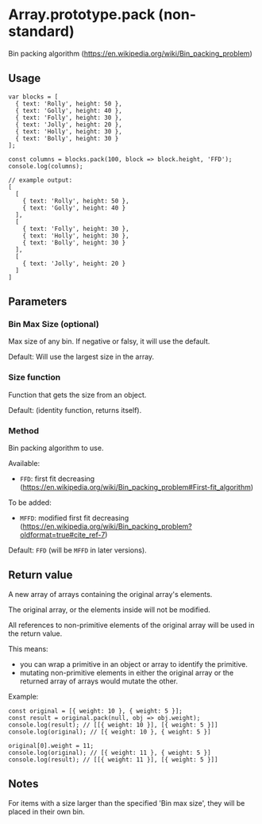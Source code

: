 # Array.prototype.pack (non-standard)

Bin packing algorithm (https://en.wikipedia.org/wiki/Bin_packing_problem)

## Usage

```
var blocks = [
  { text: 'Rolly', height: 50 },
  { text: 'Golly', height: 40 },
  { text: 'Folly', height: 30 },
  { text: 'Jolly', height: 20 },
  { text: 'Holly', height: 30 },
  { text: 'Bolly', height: 30 }
];

const columns = blocks.pack(100, block => block.height, 'FFD');
console.log(columns);
```

```
// example output:
[
  [
    { text: 'Rolly', height: 50 },
    { text: 'Golly', height: 40 }
  ],
  [
    { text: 'Folly', height: 30 },
    { text: 'Holly', height: 30 },
    { text: 'Bolly', height: 30 }
  ],
  [
    { text: 'Jolly', height: 20 }
  ]
]
```

## Parameters

### Bin Max Size (optional)

Max size of any bin. If negative or falsy, it will use the default.

Default: Will use the largest size in the array.

### Size function

Function that gets the size from an object.

Default: (identity function, returns itself).

### Method

Bin packing algorithm to use.

Available:
- `FFD`: first fit decreasing (https://en.wikipedia.org/wiki/Bin_packing_problem#First-fit_algorithm)

To be added:
- `MFFD`: modified first fit decreasing (https://en.wikipedia.org/wiki/Bin_packing_problem?oldformat=true#cite_ref-7)

Default: `FFD` (will be `MFFD` in later versions).

## Return value

A new array of arrays containing the original array's elements.

The original array, or the elements inside will not be modified.

All references to non-primitive elements of the original array will be
used in the return value.

This means:
- you can wrap a primitive in an object or array to identify the primitive.
- mutating non-primitive elements in either the original array or the returned
  array of arrays would mutate the other.

Example:

```
const original = [{ weight: 10 }, { weight: 5 }];
const result = original.pack(null, obj => obj.weight);
console.log(result); // [[{ weight: 10 }], [{ weight: 5 }]]
console.log(original); // [{ weight: 10 }, { weight: 5 }]

original[0].weight = 11;
console.log(original); // [{ weight: 11 }, { weight: 5 }]
console.log(result); // [[{ weight: 11 }], [{ weight: 5 }]]
```

## Notes

For items with a size larger than the specified 'Bin max size',
they will be placed in their own bin.
